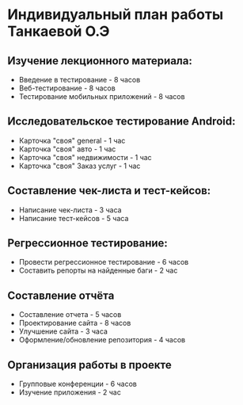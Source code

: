 # Индивидуальный план работы Танкаевой О.Э
## Изучение лекционного материала:
* Введение в тестирование - 8 часов
* Веб-тестирование - 8 часов
* Тестирование мобильных приложений - 8 часов
## Исcледовательское тестирование Android:
* Карточка "своя" general - 1 час
* Карточка "своя" авто - 1 час
* Карточка "своя" недвижимости - 1 час
* Карточка "своя" 3аказ услуг - 1 час
## Составление чек-листа и тест-кейсов:
* Написание чек-листа - 3 часа
* Написание тест-кейсов - 5 часа
## Регрессионное тестирование:
* Провести регрессионное тестирование - 6 часов
* Составить репорты на найденные баги - 2 час
## Составление отчёта
* Составление отчета - 5 часов
* Проектирование сайта - 8 часов
* Улучшение сайта - 3 часа
* Оформление/обновление репозитория - 4 часов
## Организация работы в проекте
* Групповые конференции - 6 часов
* Изучение приложения - 2 час 



